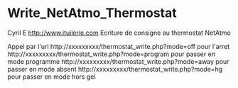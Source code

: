 Write_NetAtmo_Thermostat
========================

Cyril E      http://www.ituilerie.com
Ecriture de consigne au thermostat NetAtmo


Appel par l'url 
http://xxxxxxxxx/thermostat_write.php?mode=off                     pour l'arret  
http://xxxxxxxxx/thermostat_write.php?mode=program           pour passer en mode programme
http://xxxxxxxxx/thermostat_write.php?mode=away                pour passer en mode absent
http://xxxxxxxxx/thermostat_write.php?mode=hg                    pour passer en mode hors gel